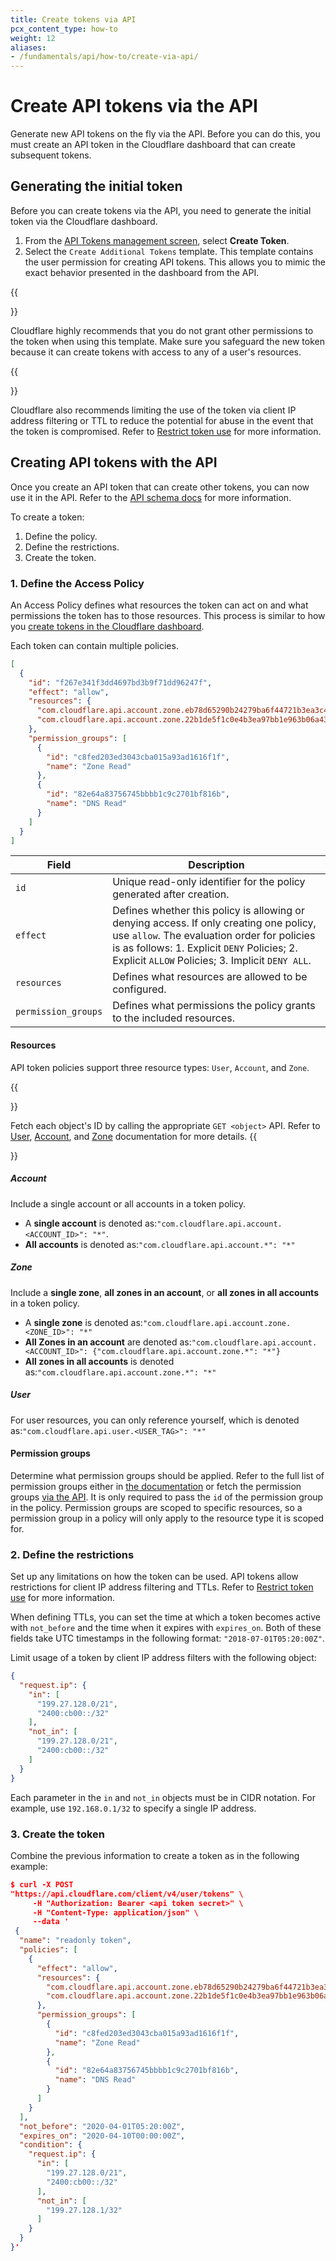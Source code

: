 ```yaml
---
title: Create tokens via API
pcx_content_type: how-to
weight: 12
aliases:
- /fundamentals/api/how-to/create-via-api/
---
```


# Create API tokens via the API

Generate new API tokens on the fly via the API. Before you can do this, you must create an API token in the Cloudflare dashboard that can create subsequent tokens.

## Generating the initial token

Before you can create tokens via the API, you need to generate the initial token via the Cloudflare dashboard.

1. From the [API Tokens management screen](https://dash.cloudflare.com/profile/api-tokens), select **Create Token**.
2. Select the `Create Additional Tokens` template. This template contains the user permission for creating API tokens. This allows you to mimic the exact behavior presented in the dashboard from the API.

{{<Aside type="note">}}

Cloudflare highly recommends that you do not grant other permissions to the token when using this template. Make sure you safeguard the new token because it can create tokens with access to any of a user's resources.

{{</Aside>}}

Cloudflare also recommends limiting the use of the token via client IP address filtering or TTL to reduce the potential for abuse in the event that the token is compromised. Refer to [Restrict token use](/fundamentals/api/how-to/restrict-tokens/) for more information.

## Creating API tokens with the API

Once you create an API token that can create other tokens, you can now use it in the API. Refer to the [API schema docs](/api/operations/user-api-tokens-create-token) for more information.

To create a token:

1.  Define the policy.
2.  Define the restrictions.
3.  Create the token.

### 1. Define the Access Policy

An Access Policy defines what resources the token can act on and what permissions the token has to those resources. This process is similar to how you [create tokens in the Cloudflare dashboard](/fundamentals/api/get-started/create-token/).

Each token can contain multiple policies.

```json
[
  {
    "id": "f267e341f3dd4697bd3b9f71dd96247f",
    "effect": "allow",
    "resources": {
      "com.cloudflare.api.account.zone.eb78d65290b24279ba6f44721b3ea3c4": "*",
      "com.cloudflare.api.account.zone.22b1de5f1c0e4b3ea97bb1e963b06a43": "*"
    },
    "permission_groups": [
      {
        "id": "c8fed203ed3043cba015a93ad1616f1f",
        "name": "Zone Read"
      },
      {
        "id": "82e64a83756745bbbb1c9c2701bf816b",
        "name": "DNS Read"
      }
    ]
  }
]
```

| Field              | Description                                          |
| ------------------ | ---------------------------------------------------- |
| `id`               | Unique read-only identifier for the policy generated after creation. |
| `effect`           | Defines whether this policy is allowing or denying access. If only creating one policy, use `allow`. The evaluation order for policies is as follows: 1. Explicit `DENY` Policies; 2. Explicit `ALLOW` Policies; 3. Implicit `DENY ALL`.            |
| `resources`         | Defines what resources are allowed to be configured. |
| `permission_groups` | Defines what permissions the policy grants to the included resources. |


#### Resources

API token policies support three resource types: `User`, `Account`, and `Zone`.

{{<Aside type="note">}}

Fetch each object's ID by calling the appropriate `GET <object>` API. Refer to [User](/api/operations/user-user-details), [Account](/api/operations/accounts-list-accounts), and [Zone](/api/operations/zones-get) documentation for more details.
  {{</Aside>}}

##### Account

Include a single account or all accounts in a token policy.

*   A **single account** is denoted as:`"com.cloudflare.api.account.<ACCOUNT_ID>": "*"`.
*   **All accounts** is denoted as:`"com.cloudflare.api.account.*": "*"`

##### Zone

Include a **single zone**, **all zones in an account**, or **all zones in all accounts** in a token policy.

*   A **single zone** is denoted as:`"com.cloudflare.api.account.zone.<ZONE_ID>": "*"`
*   **All Zones in an account** are denoted as:`"com.cloudflare.api.account.<ACCOUNT_ID>": {"com.cloudflare.api.account.zone.*": "*"}`
*   **All zones in all accounts** is denoted as:`"com.cloudflare.api.account.zone.*": "*"`

##### User

For user resources, you can only reference yourself, which is denoted as:`"com.cloudflare.api.user.<USER_TAG>": "*"`

#### Permission groups

Determine what permission groups should be applied. Refer to the full list of permission groups either in [the documentation](/fundamentals/api/reference/permissions/) or fetch the permission groups [via the API](/api/operations/permission-groups-list-permission-groups). It is only required to pass the `id` of the permission group in the policy. Permission groups are scoped to specific resources, so a permission group in a policy will only apply to the resource type it is scoped for.

### 2. Define the restrictions

Set up any limitations on how the token can be used. API tokens allow restrictions for client IP address filtering and TTLs. Refer to [Restrict token use](/fundamentals/api/how-to/restrict-tokens/) for more information.

When defining TTLs, you can set the time at which a token becomes active with `not_before` and the time when it expires with `expires_on`. Both of these fields take UTC timestamps in the following format: `"2018-07-01T05:20:00Z"`.

Limit usage of a token by client IP address filters with the following object:

```json
{
  "request.ip": {
    "in": [
      "199.27.128.0/21",
      "2400:cb00::/32"
    ],
    "not_in": [
      "199.27.128.0/21",
      "2400:cb00::/32"
    ]
  }
}
```

Each parameter in the `in` and `not_in` objects must be in CIDR notation. For example, use `192.168.0.1/32` to specify a single IP address.

### 3. Create the token

Combine the previous information to create a token as in the following example:

```json
$ curl -X POST
"https://api.cloudflare.com/client/v4/user/tokens" \
     -H "Authorization: Bearer <api token secret>" \
     -H "Content-Type: application/json" \
     --data '
 {
  "name": "readonly token",
  "policies": [
    {
      "effect": "allow",
      "resources": {
        "com.cloudflare.api.account.zone.eb78d65290b24279ba6f44721b3ea3c4": "*",
        "com.cloudflare.api.account.zone.22b1de5f1c0e4b3ea97bb1e963b06a43": "*"
      },
      "permission_groups": [
        {
          "id": "c8fed203ed3043cba015a93ad1616f1f",
          "name": "Zone Read"
        },
        {
          "id": "82e64a83756745bbbb1c9c2701bf816b",
          "name": "DNS Read"
        }
      ]
    }
  ],
  "not_before": "2020-04-01T05:20:00Z",
  "expires_on": "2020-04-10T00:00:00Z",
  "condition": {
    "request.ip": {
      "in": [
        "199.27.128.0/21",
        "2400:cb00::/32"
      ],
      "not_in": [
        "199.27.128.1/32"
      ]
    }
  }
}'
```
